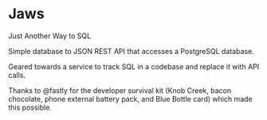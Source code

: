 Jaws
====

Just Another Way to SQL

Simple database to JSON REST API that accesses a PostgreSQL database.

Geared towards a service to track SQL in a codebase and replace it with API calls.

Thanks to @fastly for the developer survival kit (Knob Creek, bacon chocolate,
phone external battery pack, and Blue Bottle card) which made this possible.
